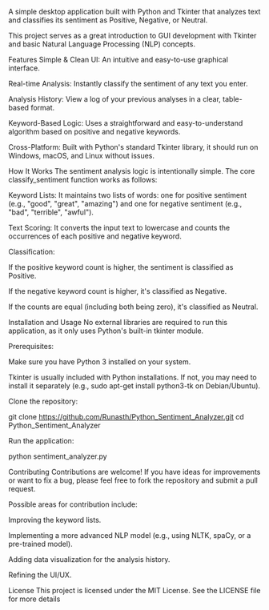 A simple desktop application built with Python and Tkinter that analyzes text and classifies its sentiment as Positive, Negative, or Neutral.

This project serves as a great introduction to GUI development with Tkinter and basic Natural Language Processing (NLP) concepts.


Features
Simple & Clean UI: An intuitive and easy-to-use graphical interface.

Real-time Analysis: Instantly classify the sentiment of any text you enter.

Analysis History: View a log of your previous analyses in a clear, table-based format.

Keyword-Based Logic: Uses a straightforward and easy-to-understand algorithm based on positive and negative keywords.

Cross-Platform: Built with Python's standard Tkinter library, it should run on Windows, macOS, and Linux without issues.


How It Works
The sentiment analysis logic is intentionally simple. The core classify_sentiment function works as follows:

Keyword Lists: It maintains two lists of words: one for positive sentiment (e.g., "good", "great", "amazing") and one for negative sentiment (e.g., "bad", "terrible", "awful").

Text Scoring: It converts the input text to lowercase and counts the occurrences of each positive and negative keyword.


Classification:

If the positive keyword count is higher, the sentiment is classified as Positive.

If the negative keyword count is higher, it's classified as Negative.

If the counts are equal (including both being zero), it's classified as Neutral.


Installation and Usage
No external libraries are required to run this application, as it only uses Python's built-in tkinter module.


Prerequisites:

Make sure you have Python 3 installed on your system.

Tkinter is usually included with Python installations. If not, you may need to install it separately (e.g., sudo apt-get install python3-tk on Debian/Ubuntu).

Clone the repository:

git clone https://github.com/Runasth/Python_Sentiment_Analyzer.git
cd Python_Sentiment_Analyzer

Run the application:

python sentiment_analyzer.py


Contributing
Contributions are welcome! If you have ideas for improvements or want to fix a bug, please feel free to fork the repository and submit a pull request.

Possible areas for contribution include:

Improving the keyword lists.

Implementing a more advanced NLP model (e.g., using NLTK, spaCy, or a pre-trained model).

Adding data visualization for the analysis history.

Refining the UI/UX.


License
This project is licensed under the MIT License. See the LICENSE file for more details
